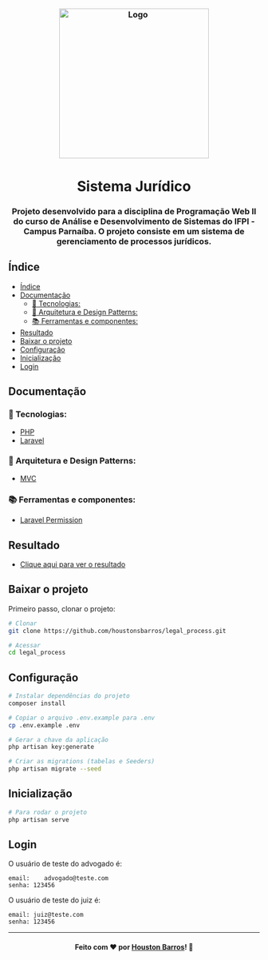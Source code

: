 <h3 align="center">
    <img alt="Logo" title="#logo" width="300px" src="https://github.com/houstonsbarros/legal_process/assets/107281650/2c6b32ea-e4ff-40e7-9641-ed0a1d74c2f1">
</h3>
<h1 align="center">Sistema Jurídico</h1>
<h3 align="center">Projeto desenvolvido para a disciplina de Programação Web II do curso de Análise e Desenvolvimento de Sistemas do IFPI - Campus Parnaíba. O projeto consiste em um sistema de gerenciamento de processos jurídicos.
</h3>

## Índice

-   [Índice](#índice)
-   [Documentação](#documentação)
    -   [:rocket: Tecnologias:](#rocket-tecnologias)
    -   [:briefcase: Arquitetura e Design Patterns:](#briefcase-arquitetura-e-design-patterns)
    -   [:books: Ferramentas e componentes:](#books-ferramentas-e-componentes)
-   [Resultado](#resultado)
-   [Baixar o projeto](#baixar-o-projeto)
-   [Configuração](#configuração)
-   [Inicialização](#inicialização)
-   [Login](#login)

## Documentação

### :rocket: Tecnologias:

-   [PHP](https://www.php.net/)
-   [Laravel](https://laravel.com/)

### :briefcase: Arquitetura e Design Patterns:

-   [MVC](https://pt.wikipedia.org/wiki/MVC)

### :books: Ferramentas e componentes:

-   [Laravel Permission](https://spatie.be/docs/laravel-permission/v6/introduction)

## Resultado

-   [Clique aqui para ver o resultado](https://legal-process.fly.dev)

## Baixar o projeto

Primeiro passo, clonar o projeto:

```bash
# Clonar
git clone https://github.com/houstonsbarros/legal_process.git

# Acessar
cd legal_process
```

## Configuração

```bash
# Instalar dependências do projeto
composer install

# Copiar o arquivo .env.example para .env
cp .env.example .env

# Gerar a chave da aplicação
php artisan key:generate

# Criar as migrations (tabelas e Seeders)
php artisan migrate --seed
```

## Inicialização

```bash
# Para rodar o projeto
php artisan serve
```

## Login

O usuário de teste do advogado é:

```
email:    advogado@teste.com
senha: 123456
```

O usuário de teste do juiz é:

```
email: juiz@teste.com
senha: 123456
```

---

<h4 align="center">
    Feito com ❤ por <a href="https://www.linkedin.com/in/houston-barros/" target="_blank">Houston Barros</a>!
    <g-emoji class="g-emoji" alias="wave" fallback-src="https://github.githubassets.com/images/icons/emoji/unicode/1f44b.png">👋</g-emoji>
</h4>
